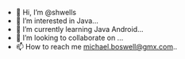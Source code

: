 - 👋 Hi, I’m @shwells
- 👀 I’m interested in Java...
- 🌱 I’m currently learning Java Android...
- 💞️ I’m looking to collaborate on ...
- 📫 How to reach me michael.boswell@gmx.com..

<!---
shwells/shwells is a ✨ special ✨ repository because its `README.md` (this file) appears on your GitHub profile.
You can click the Preview link to take a look at your changes.
--->
